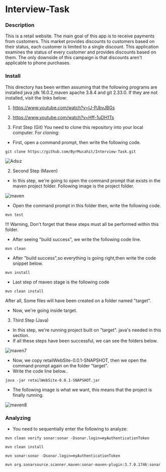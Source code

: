 # Interview-Task

### Description
This is a retail website. The main goal of this app is to receive payments from customers. This market provides discounts to customers based on their status, each customer is limited to a single discount. This application examines the status of every customer and provides discounts based on them. The only downside of this campaign is that discounts aren't applicable to phone purchases.

### Install

This directory has been written assuming that the following programs are installed java jdk 16.0.2,maven apache 3.8.4 and git 2.33.0. 
If they are not installed, visit the links below:
1. https://www.youtube.com/watch?v=IJ-PJbvJBGs
2. https://www.youtube.com/watch?v=Hff-1uDH1Ts


1. First Step (Git)
You need to clone this repository into your local computer. 
For cloning:
* First, open a command prompt, then write the following code.<br />
```
git clone https://github.com/ByrMucahit/Interview-Task.git
```

![Adsız](https://user-images.githubusercontent.com/62469567/144896054-983f1d01-05e9-451d-8e7b-75abb5b31556.png)


2. Second Step (Maven)
* In this step, we're going to open the command prompt that exists in the maven project folder.
Following image is the project folder.

![maven](https://user-images.githubusercontent.com/62469567/144897303-fad472bd-7e98-444c-8aa4-a527f32c925b.png)

* Open the command prompt in this folder then, write the following code.
```
mvn test
```

!!! Warning, Don't forget that these steps must all be performed within this folder.


* After seeing "build success", we write the following code line.
```
mvn clean
```

* After "build success",so everything is going right,then write the code snippet below.
```
mvn install
```
* Last step of maven stage is the following code
```
mvn clean install
```
After all, Some files will have been created on a folder named "target".

* Now, we're going inside target.

3. Third Step (Java)
* In this step, we're running  project built on "target". java's needed in this section.
* If all these steps have been successful, we can see the folders  below.


![maven7](https://user-images.githubusercontent.com/62469567/144900709-1325ef90-d99e-4486-a691-46d3f7c10086.png)

* Now, we copy retailWebSite-0.0.1-SNAPSHOT, then we open the command prompt again on the folder "target".
* Write the code line below..
```
java -jar retailWebSite-0.0.1-SNAPSHOT.jar
```
* The following image is what we want, this means that the project is finally running.

![maven8](https://user-images.githubusercontent.com/62469567/144901839-814495a1-ab05-45be-9879-1348aeffce35.png)


### Analyzing

* You need to sequentially  enter the following to analyze:
```
mvn clean verify sonar:sonar -Dsonar.login=myAuthenticationToken
```

```
mvn clean install
```
```
mvn sonar:sonar -Dsonar.login=myAuthenticationToken
```
```
mvn org.sonarsource.scanner.maven:sonar-maven-plugin:3.7.0.1746:sonar
```
